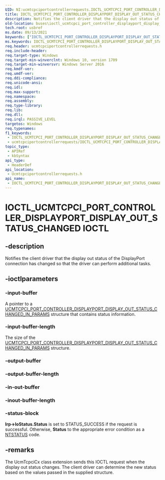 ```yaml
---
UID: NI:ucmtcpciportcontrollerrequests.IOCTL_UCMTCPCI_PORT_CONTROLLER_DISPLAYPORT_DISPLAY_OUT_STATUS_CHANGED
title: IOCTL_UCMTCPCI_PORT_CONTROLLER_DISPLAYPORT_DISPLAY_OUT_STATUS_CHANGED (ucmtcpciportcontrollerrequests.h)
description: Notifies the client driver that the display out status of the DisplayPort connection has changed so that the driver can perform additional tasks.
old-location: buses\ioctl_ucmtcpci_port_controller_displayport_display_out_status_changed.htm
tech.root: usbref
ms.date: 09/13/2021
keywords: ["IOCTL_UCMTCPCI_PORT_CONTROLLER_DISPLAYPORT_DISPLAY_OUT_STATUS_CHANGED IOCTL"]
ms.keywords: IOCTL_UCMTCPCI_PORT_CONTROLLER_DISPLAYPORT_DISPLAY_OUT_STATUS_CHANGED, IOCTL_UCMTCPCI_PORT_CONTROLLER_DISPLAYPORT_DISPLAY_OUT_STATUS_CHANGED control, IOCTL_UCMTCPCI_PORT_CONTROLLER_DISPLAYPORT_DISPLAY_OUT_STATUS_CHANGED control code [Buses], buses.ioctl_ucmtcpci_port_controller_displayport_display_out_status_changed, ucmtcpciportcontrollerrequests/IOCTL_UCMTCPCI_PORT_CONTROLLER_DISPLAYPORT_DISPLAY_OUT_STATUS_CHANGED
req.header: ucmtcpciportcontrollerrequests.h
req.include-header: 
req.target-type: Windows
req.target-min-winverclnt: Windows 10, version 1709
req.target-min-winversvr: Windows Server 2016
req.kmdf-ver: 
req.umdf-ver: 
req.ddi-compliance: 
req.unicode-ansi: 
req.idl: 
req.max-support: 
req.namespace: 
req.assembly: 
req.type-library: 
req.lib: 
req.dll: 
req.irql: PASSIVE_LEVEL
targetos: Windows
req.typenames: 
f1_keywords:
 - IOCTL_UCMTCPCI_PORT_CONTROLLER_DISPLAYPORT_DISPLAY_OUT_STATUS_CHANGED
 - ucmtcpciportcontrollerrequests/IOCTL_UCMTCPCI_PORT_CONTROLLER_DISPLAYPORT_DISPLAY_OUT_STATUS_CHANGED
topic_type:
 - APIRef
 - kbSyntax
api_type:
 - HeaderDef
api_location:
 - Ucmtcpciportcontrollerrequests.h
api_name:
 - IOCTL_UCMTCPCI_PORT_CONTROLLER_DISPLAYPORT_DISPLAY_OUT_STATUS_CHANGED
---
```


# IOCTL_UCMTCPCI_PORT_CONTROLLER_DISPLAYPORT_DISPLAY_OUT_STATUS_CHANGED IOCTL

## -description

 Notifies the client driver that the display out status of the DisplayPort connection has changed so that the driver can perform additional tasks.

## -ioctlparameters

### -input-buffer

A pointer to a [UCMTCPCI_PORT_CONTROLLER_DISPLAYPORT_DISPLAY_OUT_STATUS_CHANGED_IN_PARAMS](./ns-ucmtcpciportcontrollerrequests-_ucmtcpci_port_controller_displayport_display_out_status_changed_in_params.md) structure that contains status information.

### -input-buffer-length

The size of the [UCMTCPCI_PORT_CONTROLLER_DISPLAYPORT_DISPLAY_OUT_STATUS_CHANGED_IN_PARAMS](./ns-ucmtcpciportcontrollerrequests-_ucmtcpci_port_controller_displayport_display_out_status_changed_in_params.md) structure.

### -output-buffer

### -output-buffer-length

### -in-out-buffer

### -inout-buffer-length

### -status-block

**Irp->IoStatus.Status** is set to STATUS_SUCCESS if the request is successful. Otherwise, **Status** to the appropriate error condition as a [NTSTATUS](/windows-hardware/drivers/kernel/ntstatus-values) code.

## -remarks

The UcmTcpciCx class extension sends this IOCTL request when the display out status changes. The client driver can determine the new status based on the values passed in the supplied structure.